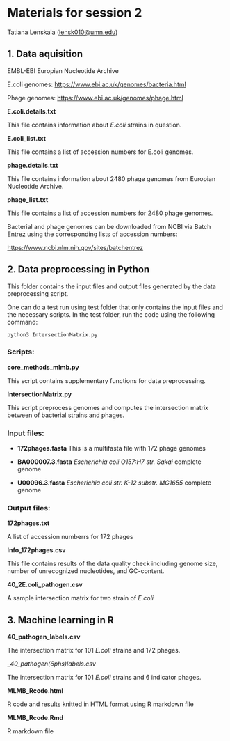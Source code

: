 # Materials for session 2

Tatiana Lenskaia (lensk010@umn.edu)

## 1. Data aquisition

EMBL-EBI Europian Nucleotide Archive

E.coli genomes:
https://www.ebi.ac.uk/genomes/bacteria.html

Phage genomes:
https://www.ebi.ac.uk/genomes/phage.html


__E.coli.details.txt__

This file contains information about _E.coli_ strains in question.

__E.coli_list.txt__

This file contains a list of accession numbers for E.coli genomes.


__phage.details.txt__

This file contains information about 2480 phage genomes from Europian Nucleotide Archive.

__phage_list.txt__

This file contains a list of accession numbers for 2480 phage genomes.


Bacterial and phage genomes can be downloaded from NCBI via Batch Entrez using the corresponding lists of accession numbers:

https://www.ncbi.nlm.nih.gov/sites/batchentrez




## 2. Data preprocessing in Python

This folder contains the input files and output files generated by the data preprocessing script.

One can do a test run using test folder that only contains the input files and the necessary scripts.
In the test folder, run the code using the following command:

`python3 IntersectionMatrix.py`

### Scripts:

__core_methods_mlmb.py__

This script contains supplementary functions for data preprocessing.

__IntersectionMatrix.py__

This script preprocess genomes and computes the intersection matrix between of bacterial strains and phages. 


### Input files:

* __172phages.fasta__
This is a multifasta file with 172 phage genomes

* __BA000007.3.fasta__
_Escherichia coli O157:H7 str. Sakai_ complete genome

* __U00096.3.fasta__
_Escherichia coli str. K-12 substr. MG1655_ complete genome

### Output files:

__172phages.txt__

A list of accession numberrs for 172 phages

__Info_172phages.csv__

This file contains results of the data quality check including genome size, number of unrecognized nucleotides, and GC-content.

__40_2E.coli_pathogen.csv__

A sample intersection matrix for two strain of _E.coli_



## 3. Machine learning in R

__40_pathogen_labels.csv__

The intersection matrix for 101 _E.coli_ strains and 172 phages.

__40_pathogen(6phs)_labels.csv__

The intersection matrix for 101 _E.coli_ strains and 6 indicator phages.

__MLMB_Rcode.html__

R code and results knitted in HTML format using R markdown file

__MLMB_Rcode.Rmd__

R markdown file
